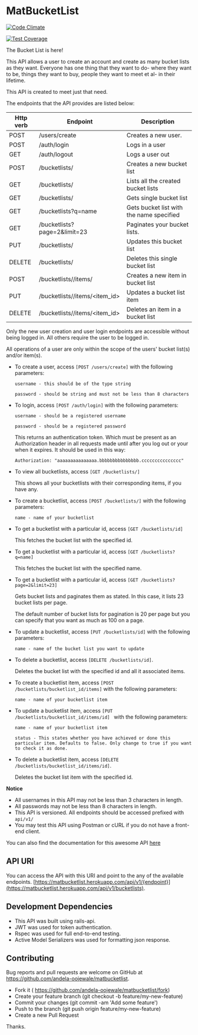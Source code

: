 # MatBucketList

[![Code Climate](https://codeclimate.com/github/andela-oojewale/matbucketlist/badges/gpa.svg)](https://codeclimate.com/github/andela-oojewale/matbucketlist)

[![Test Coverage](https://codeclimate.com/github/andela-oojewale/matbucketlist/badges/coverage.svg)](https://codeclimate.com/github/andela-oojewale/matbucketlist/coverage)


The Bucket List is here!

This API allows a user to create an account and create as many bucket lists as they want. Everyone has one thing that they want to do-  where they want to be, things they want to buy, people they want to meet et al- in their lifetime.

This API is created to meet just that need.

The endpoints that the API provides are listed below:

| Http verb | Endpoint | Description
|--- | --- | ---
| POST | /users/create |  Creates a new user.
| POST | /auth/login | Logs in a user
| GET | /auth/logout | Logs a user out
| POST | /bucketlists/ | Creates a new bucket list
| GET  | /bucketlists/ | Lists all the created bucket lists
| GET | /bucketlists/<id> | Gets single bucket list
| GET | /bucketlists?q=name | Gets bucket list with the name specified
| GET | /bucketlists?page=2&limit=23 | Paginates your bucket lists.
| PUT | /bucketlists/<id> | Updates this bucket list
| DELETE | /bucketlists/<id> | Deletes this single bucket list
| POST | /bucketlists/<id>/items/ | Creates a new item in bucket list
| PUT | /bucketlists/<id>/items/<item_id> | Updates a bucket list item
| DELETE | /bucketlists/<id>/items/<item_id> | Deletes an item in a bucket list

Only the new user creation and user login endpoints are accessible without being logged in. All others require the user to be logged in.

All operations of a user are only within the scope of the users' bucket list(s) and/or item(s).

* To create a user, access `[POST /users/create]` with the following parameters:

  `username - this should be of the type string`

  `password - should be string and must not be less than 8 characters`

* To login, access `[POST /auth/login]` with the following parameters:

  `username - should be a registered username`

  `password - should be a registered password`

  This returns an authentication token. Which must be present as an Authorization header in all requests made until after you log out or your when it expires. It should be used in this way:

  `Authorization: "aaaaaaaaaaaaaaa.bbbbbbbbbbbbbbb.ccccccccccccccc"`


* To view all bucketlists, access `[GET /bucketlists/]`

  This shows all your bucketlists with their corresponding items, if you have any.

* To create a bucketlist, access `[POST /bucketlists/]` with the following parameters:

  `name - name of your bucketlist`

* To get a bucketlist with a particular id, access `[GET /bucketlists/id]`

  This fetches the bucket list with the specified id.

* To get a bucketlist with a particular id, access `[GET /bucketlists?q=name]`

  This fetches the bucket list with the specified name.

* To get a bucketlist with a particular id, access `[GET /bucketlists?page=2&limit=23]`

  Gets bucket lists and paginates them as stated. In this case, it lists 23 bucket lists per page.

  The default number of bucket lists for pagination is 20 per page but you can specify that you want as much as 100 on a page.

* To update a bucketlist, access `[PUT /bucketlists/id]` with the following parameters:

  `name - name of the bucket list you want to update`

* To delete a bucketlist, access `[DELETE /bucketlists/id]`.

  Deletes the bucket list with the specified id and all it associated items.

* To create a bucketlist item, access `[POST /bucketlists/bucketlist_id/items]` with the following parameters:

  `name - name of your bucketlist item`

* To update a bucketlist item, access `[PUT /bucketlists/bucketlist_id/items/id] ` with the following parameters:

  `name - name of your bucketlist item`

  `status - This states whether you have achieved or done this particular item. Defaults to false. Only change to true if you want to check it as done.`


* To delete a bucketlist item, access `[DELETE /bucketlists/bucketlist_id/items/id]`.

  Deletes the bucket list item with the specified id.

**Notice**
* All usernames in this API may not be less than 3 characters in length.
* All passwords may not be less than 8 characters in length.
* This API is versioned. All endpoints should be accessed prefixed with `api/v1/`
* You may test this API using Postman or cURL if you do not have a front-end client.

You can also find the documentation for this awesome API [here](http://docs.matbucketlist.apiary.io/)

## API URI
You can access the API with this URI and point to the any of the available endpoints. [https://matbucketlist.herokuapp.com/api/v1/{endpoint}](https://matbucketlist.herokuapp.com/api/v1/bucketlists).

## Development Dependencies
* This API was built using rails-api.
* JWT was used for token authentication.
* Rspec was used for full end-to-end testing.
* Active Model Serializers was used for formatting json response.

## Contributing

Bug reports and pull requests are welcome on GitHub at https://github.com/andela-oojewale/matbucketlist.

* Fork it ( https://github.com/andela-oojewale/matbucketlist/fork)
* Create your feature branch (git checkout -b feature/my-new-feature)
* Commit your changes (git commit -am 'Add some feature')
* Push to the branch (git push origin feature/my-new-feature)
* Create a new Pull Request

Thanks.
